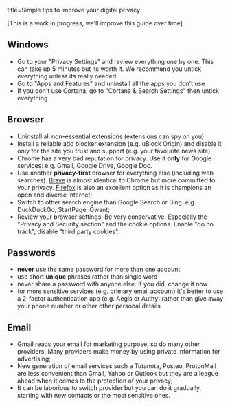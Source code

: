 title=Simple tips to improve your digital privacy

[This is a work in progress, we'll improve this guide over time]

## Windows

* Go to your "Privacy Settings" and review everything one by one. 
This can take up 5 minutes but its worth it. We recommend you untick everything
unless its really needed
* Go to "Apps and Features" and uninstall all the apps you don't use
* If you don't use Cortana, go to "Cortana & Search Settings" then untick everything

## Browser

* Uninstall all non-essential extensions (extensions can spy on you)
* Install a reliable add blocker extension (e.g. uBlock Origin) and disable it
only for the site you trust and support (e.g. your favourite news site)
* Chrome has a very bad reputation for privacy. Use it **only** for Google 
services: e.g. Gmail, Google Drive, Google Doc.
* Use another **privacy-first** browser for everything else (including web searches).
[Brave](brave.com) is almost identical to Chrome but more committed to your privacy. 
[Firefox](firefox.com) is also an excellent option as it is champions an open and diverse Internet;
* Switch to other search engine than Google Search or Bing. e.g. DuckDuckGo,
StartPage, Qwant;
* Review your browser settings. Be very conservative. 
Especially the "Privacy and Security section" and the cookie options.
Enable "do no track", disable "third party cookies".

## Passwords

* **never** use the same password for more than one account
* use short **unique** phrases rather than single word
* never share a password with anyone else. If you did, change it now
* for more sensitive services (e.g. primary email account) it's better to
use a 2-factor authentication app (e.g. Aegis or Authy) rather than give away
your phone number or other other personal details

## Email

* Gmail reads your email for marketing purpose, so do many other providers.
Many providers make money by using private information for advertising;
* New generation of email services such a Tutanota, Posteo, ProtonMail are
less convenient than Gmail, Yahoo or Outlook but they are a league ahead
when it comes to the protection of your privacy;
* It can be laborious to switch provider but you can do it gradually, 
starting with new contacts or the most sensitive ones.
